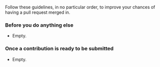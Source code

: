 Follow these guidelines, in no particular order, to improve your chances of having a pull request merged in.

### Before you do anything else

 * Empty.

### Once a contribution is ready to be submitted

 * Empty.
